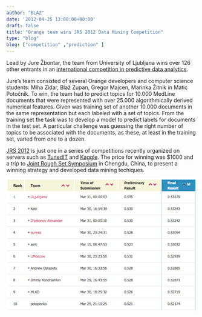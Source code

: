 ```yaml
---
author: "BLAZ"
date: '2012-04-25 13:08:00+00:00'
draft: false
title: "Orange team wins JRS 2012 Data Mining Competition"
type: "blog"
blog: ["competition" ,"prediction" ]
---
```


Lead by Jure Žbontar, the team from University of Ljubljana wins over 126 other entrants in an [international competition in predictive data analytics](http://tunedit.org/challenge/JRS12Contest?m=summary).

Jure’s team consisted of several Orange developers and computer science students: Miha Zidar, Blaž Zupan, Gregor Majcen, Marinka Žitnik in Matic Potočnik. To win, the team had to predict topics for 10.000 MedLine documents that were represented with over 25.000 algorithmically derived numerical features. Given was training set of another 10.000 documents in the same representation but each labeled with a set of topics. From the training set the task was to develop a model to predict labels for documents in the test set. A particular challenge was guessing the right number of topics to be associated with the documents, as these, at least in the training set, varied from one to a dozen.

[JRS 2012](http://tunedit.org/challenge/JRS12Contest) is just one in a series of competitions recently organized on servers such as [TunedIT](http://tunedit.org/) and [Kaggle](http://www.kaggle.com/). The price for winning was $1000 and a trip to [Joint Rough Set Symposium](http://sist.swjtu.edu.cn/JRS2012/) in Chengdu, China, to present a winning strategy and developed data mining techiques.

![](2012-jrs-leaderboard-final.png__600x415_q95_crop_upscale.png)


